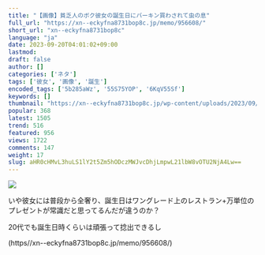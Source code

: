 ```yaml
---
title: "【画像】貧乏人のボク彼女の誕生日にバーキン買わされて虫の息"
full_url: "https://xn--eckyfna8731bop8c.jp/memo/956608/"
short_url: "xn--eckyfna8731bop8c"
language: "ja"
date: 2023-09-20T04:01:02+09:00
lastmod: 
draft: false
author: []
categories: ['ネタ']
tags: ['彼女', '画像', '誕生']
encoded_tags: ['5b285aWz', '55S75YOP', '6KqV55Sf']
keywords: []
thumbnail: "https://xn--eckyfna8731bop8c.jp/wp-content/uploads/2023/09/fe919293.jpg"
popular: 368
latest: 1505
trend: 516
featured: 956
views: 1722
comments: 147
weight: 17
slug: aHR0cHMvL3huLS1lY2t5Zm5hODczMWJvcDhjLmpwL21lbW8vOTU2NjA4Lw==
---
```


![](https://xn--eckyfna8731bop8c.jp/wp-content/uploads/2023/09/fe919293.jpg)

<div><p>いや彼女には普段から全奢り、誕生日はワングレード上のレストラン+万単位のプレゼントが常識だと思ってるんだが違うのか？</p><p> 20代でも誕生日時くらいは頑張って捻出できるし</p></div>

(https//xn--eckyfna8731bop8c.jp/memo/956608/)
